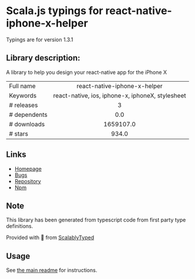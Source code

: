 
# Scala.js typings for react-native-iphone-x-helper

Typings are for version 1.3.1

## Library description:
A library to help you design your react-native app for the iPhone X

|                    |                 |
| ------------------ | :-------------: |
| Full name          | react-native-iphone-x-helper |
| Keywords           | react-native, ios, iphone-x, iphoneX, stylesheet |
| # releases         | 3 |
| # dependents       | 0.0 |
| # downloads        | 1659107.0 |
| # stars            | 934.0 |

## Links
- [Homepage](https://github.com/ptelad/react-native-iphone-x-helper#readme)
- [Bugs](https://github.com/ptelad/react-native-iphone-x-helper/issues)
- [Repository](https://github.com/ptelad/react-native-iphone-x-helper)
- [Npm](https://www.npmjs.com/package/react-native-iphone-x-helper)
    


## Note
This library has been generated from typescript code from first party type definitions.

Provided with :purple_heart: from [ScalablyTyped](https://github.com/oyvindberg/ScalablyTyped)

## Usage
See [the main readme](../../readme.md) for instructions.


